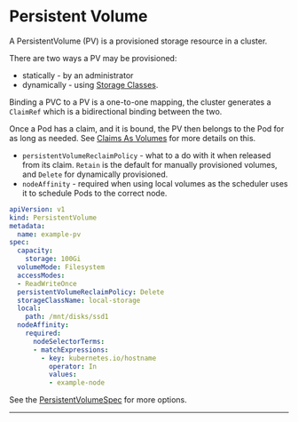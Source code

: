 # Persistent Volume

A PersistentVolume (PV) is a provisioned storage resource in a cluster.

There are two ways a PV may be provisioned:
* statically - by an administrator
* dynamically - using [Storage Classes].

Binding a PVC to a PV is a one-to-one mapping, the cluster generates a
`ClaimRef` which is a bidirectional binding between the two.

Once a Pod has a claim, and it is bound, the PV then belongs to the
Pod for as long as needed. See [Claims As Volumes] for more details on
this.

* `persistentVolumeReclaimPolicy` - what to a do with it when released from its
  claim. `Retain` is the default for manually provisioned volumes, and
  `Delete` for dynamically provisioned.
* `nodeAffinity` - required when using local volumes as the scheduler uses it
   to schedule Pods to the correct node.

```yaml
apiVersion: v1
kind: PersistentVolume
metadata:
  name: example-pv
spec:
  capacity:
    storage: 100Gi
  volumeMode: Filesystem
  accessModes:
  - ReadWriteOnce
  persistentVolumeReclaimPolicy: Delete
  storageClassName: local-storage
  local:
    path: /mnt/disks/ssd1
  nodeAffinity:
    required:
      nodeSelectorTerms:
      - matchExpressions:
        - key: kubernetes.io/hostname
          operator: In
          values:
          - example-node
```

See the [PersistentVolumeSpec] for more options.

---

[PersistentVolumeSpec]: https://kubernetes.io/docs/reference/kubernetes-api/config-and-storage-resources/persistent-volume-v1/#PersistentVolumeSpec
[Storage Classes]: /kubernetes/10-storage#storage-classes
[Claims As Volumes]: https://kubernetes.io/docs/concepts/storage/persistent-volumes/#claims-as-volumes